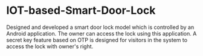 # IOT-based-Smart-Door-Lock
Designed and developed a smart door lock model which is controlled by an Android application. The owner can access the lock using this application. A secret key feature based on OTP is designed for visitors in the system to access the lock with owner's right.
